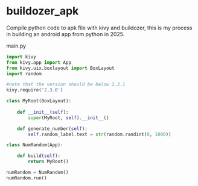 # buildozer_apk
Compile python code to apk file with kivy and buildozer, this is my process in building an android app from python in 2025.




main.py
```python
import kivy
from kivy.app import App
from kivy.uix.boxlayout import BoxLayout
import random

#note that the version should be below 2.3.1
kivy.require('2.3.0')

class MyRoot(BoxLayout):
    
    def __init__(self):
        super(MyRoot, self).__init__()

    def generate_number(self):
        self.random_label.text = str(random.randint(0, 1000))

class NumRandom(App):

    def build(self):
        return MyRoot()

numRandom = NumRandom()
numRandom.run()
```